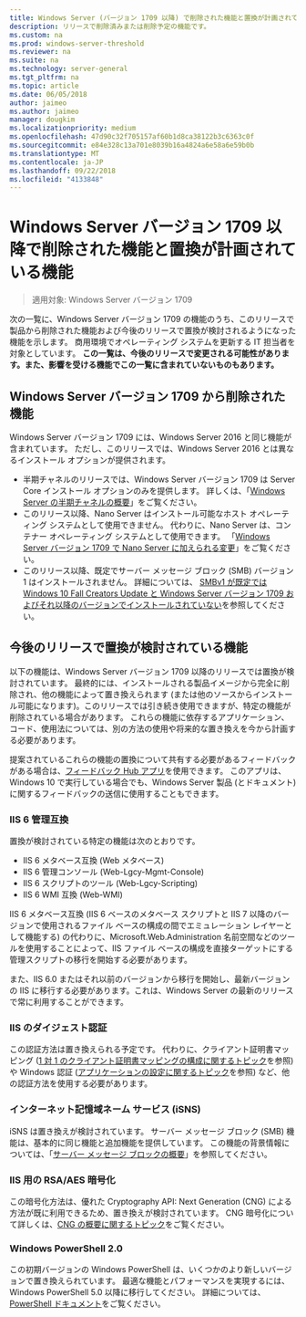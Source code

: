 ```yaml
---
title: Windows Server (バージョン 1709 以降) で削除された機能と置換が計画されている機能
description: リリースで削除済みまたは削除予定の機能です。
ms.custom: na
ms.prod: windows-server-threshold
ms.reviewer: na
ms.suite: na
ms.technology: server-general
ms.tgt_pltfrm: na
ms.topic: article
ms.date: 06/05/2018
author: jaimeo
ms.author: jaimeo
manager: dougkim
ms.localizationpriority: medium
ms.openlocfilehash: 47d90c32f705157af60b1d8ca38122b3c6363c0f
ms.sourcegitcommit: e84e328c13a701e8039b16a4824a6e58a6e59b0b
ms.translationtype: MT
ms.contentlocale: ja-JP
ms.lasthandoff: 09/22/2018
ms.locfileid: "4133848"
---
```

# Windows Server バージョン 1709 以降で削除された機能と置換が計画されている機能

>適用対象: Windows Server バージョン 1709

次の一覧に、Windows Server バージョン 1709 の機能のうち、このリリースで製品から削除された機能および今後のリリースで置換が検討されるようになった機能を示します。 商用環境でオペレーティング システムを更新する IT 担当者を対象としています。 **この一覧は、今後のリリースで変更される可能性があります。また、影響を受ける機能でこの一覧に含まれていないものもあります。** 

## Windows Server バージョン 1709 から削除された機能
Windows Server バージョン 1709 には、Windows Server 2016 と同じ機能が含まれています。 ただし、このリリースでは、Windows Server 2016 とは異なるインストール オプションが提供されます。

- 半期チャネルのリリースでは、Windows Server バージョン 1709 は Server Core インストール オプションのみを提供します。 詳しくは、「[Windows Server の半期チャネルの概要](semi-annual-channel-overview.md)」をご覧ください。
- このリリース以降、Nano Server はインストール可能なホスト オペレーティング システムとして使用できません。 代わりに、Nano Server は、コンテナー オペレーティング システムとして使用できます。 「[Windows Server バージョン 1709 で Nano Server に加えられる変更](nano-in-semi-annual-channel.md)」をご覧ください。
- このリリース以降、既定でサーバー メッセージ ブロック (SMB) バージョン 1 はインストールされません。 詳細については、 [SMBv1 が既定では Windows 10 Fall Creators Update と Windows Server バージョン 1709 およびそれ以降のバージョンでインストールされていない](https://support.microsoft.com/help/4034314/smbv1-is-not-installed-by-default-in-windows)を参照してください。


## 今後のリリースで置換が検討されている機能

以下の機能は、Windows Server バージョン 1709 以降のリリースでは置換が検討されています。 最終的には、インストールされる製品イメージから完全に削除され、他の機能によって置き換えられます (または他のソースからインストール可能になります)。このリリースでは引き続き使用できますが、特定の機能が削除されている場合があります。 これらの機能に依存するアプリケーション、コード、使用法については、別の方法の使用や将来的な置き換えを今から計画する必要があります。

提案されているこれらの機能の置換について共有する必要があるフィードバックがある場合は、[フィードバック Hub アプリ](https://support.microsoft.com/help/4021566/windows-10-send-feedback-to-microsoft-with-feedback-hub-app)を使用できます。 このアプリは、Windows 10 で実行している場合でも、Windows Server 製品 (とドキュメント) に関するフィードバックの送信に使用することもできます。

### IIS 6 管理互換
置換が検討されている特定の機能は次のとおりです。

- IIS 6 メタベース互換 (Web メタベース)
- IIS 6 管理コンソール (Web-Lgcy-Mgmt-Console)
- IIS 6 スクリプトのツール (Web-Lgcy-Scripting)
- IIS 6 WMI 互換 (Web-WMI)

IIS 6 メタベース互換 (IIS 6 ベースのメタベース スクリプトと IIS 7 以降のバージョンで使用されるファイル ベースの構成の間でエミュレーション レイヤーとして機能する) の代わりに、Microsoft.Web.Administration 名前空間などのツールを使用することによって、IIS ファイル ベースの構成を直接ターゲットにする管理スクリプトの移行を開始する必要があります。

また、IIS 6.0 またはそれ以前のバージョンから移行を開始し、最新バージョンの IIS に移行する必要があります。これは、Windows Server の最新のリリースで常に利用することができます。


### IIS のダイジェスト認証
この認証方法は置き換えられる予定です。 代わりに、クライアント証明書マッピング ([1 対 1 のクライアント証明書マッピングの構成に関するトピック](https://docs.microsoft.com/iis/manage/configuring-security/configuring-one-to-one-client-certificate-mappings)を参照) や Windows 認証 ([アプリケーションの設定に関するトピック](https://docs.microsoft.com/iis-administration/configuration/appsettings.json)を参照) など、他の認証方法を使用する必要があります。

### インターネット記憶域ネーム サービス (iSNS)
iSNS は置き換えが検討されています。 サーバー メッセージ ブロック (SMB) 機能は、基本的に同じ機能と追加機能を提供しています。 この機能の背景情報については、「[サーバー メッセージ ブロックの概要](https://technet.microsoft.com/library/hh831795(v=ws.11).aspx)」を参照してください。

### IIS 用の RSA/AES 暗号化 
この暗号化方法は、優れた Cryptography API: Next Generation (CNG) による方法が既に利用できるため、置き換えが検討されています。 CNG 暗号化について詳しくは、[CNG の概要に関するトピック](https://msdn.microsoft.com/library/windows/desktop/aa375276(v=vs.85).aspx)をご覧ください。

### Windows PowerShell 2.0
この初期バージョンの Windows PowerShell は、いくつかのより新しいバージョンで置き換えられています。 最適な機能とパフォーマンスを実現するには、Windows PowerShell 5.0 以降に移行してください。 詳細については、[PowerShell ドキュメント](https://docs.microsoft.com/powershell/index?view=powershell-5.1)をご覧ください。

